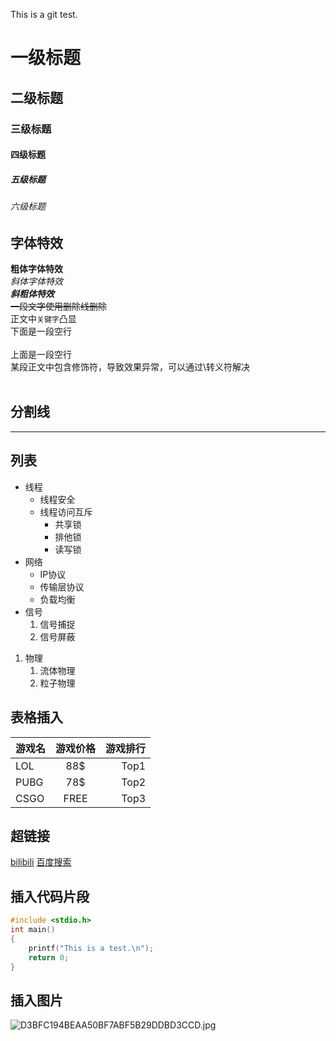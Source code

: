 This is a git test.
# 一级标题
## 二级标题
### 三级标题
#### 四级标题
##### 五级标题
###### 六级标题

## 字体特效
**粗体字体特效**<br>
*斜体字体特效*<br>
***斜粗体特效***<br>
~~一段文字使用删除线删除~~<br>
正文中`关键字`凸显<br>
下面是一段空行<br><br>
上面是一段空行<br>
某段正文中包含修饰符，导致效果异常，可以通过\转义符解决<br><br>

## 分割线
*****

## 列表
* 线程
  * 线程安全
  * 线程访问互斥
    * 共享锁
    * 排他锁
    * 读写锁
* 网络
  * IP协议
  * 传输层协议
  * 负载均衡
* 信号
  1. 信号捕捉
  2. 信号屏蔽

1. 物理
   1. 流体物理
   2. 粒子物理
    

## 表格插入

游戏名|游戏价格|游戏排行
---|:-:|---:
LOL|88$|Top1
PUBG|78$|Top2
CSGO|FREE|Top3

## 超链接
[bilibili](https://www.bilibili.com "点击进入B站")
[百度搜索](https://www.baidu.com "点击进入百度")

## 插入代码片段
```c
#include <stdio.h>
int main()
{
	printf("This is a test.\n");
	return 0;
}
```

## 插入图片
![D3BFC194BEAA50BF7ABF5B29DDBD3CCD.jpg](https://s2.loli.net/2023/05/24/HE6KtYVb83CJL9k.jpg)







